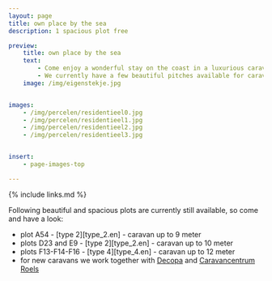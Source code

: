 ```yaml
---
layout: page
title: own place by the sea
description: 1 spacious plot free

preview:
    title: own place by the sea
    text:
        - Come enjoy a wonderful stay on the coast in a luxurious caravan in any season. 
        - We currently have a few beautiful pitches available for caravans up to 10 metres.  By the summer of 2024, we will also create 4 extra spacious plots around the wadi.
    image: /img/eigenstekje.jpg


images:
    - /img/percelen/residentieel0.jpg
    - /img/percelen/residentieel1.jpg
    - /img/percelen/residentieel2.jpg
    - /img/percelen/residentieel3.jpg


insert:
    - page-images-top

---
```


{% include links.md %}

Following beautiful and spacious plots are currently still available, so come and have a look:

- plot A54 - [type 2][type_2.en] - caravan up to 9 meter 
- plots D23 and E9 - [type 2][type_2.en] - caravan up to 10 meter
- plots F13-F14-F16 - [type 4][type_4.en] - caravan up to 12 meter
- for new caravans we work together with [Decopa](https://www.decopa.be/) and [Caravancentrum Roels](https://www.caravancentrumroels.be/
)
